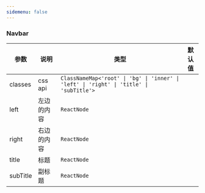 ```yaml
---
sidemenu: false
---
```


### Navbar

| 参数	|说明	|类型	|默认值
| --- | --- | --- | ---
| classes | css api | `ClassNameMap<'root' \| 'bg' \| 'inner' \| 'left' \| 'right' \| 'title' \| 'subTitle'>` |
| left | 左边的内容 | `ReactNode` |
| right | 右边的内容 | `ReactNode` |
| title | 标题 | `ReactNode` |
| subTitle | 副标题 | `ReactNode` |
